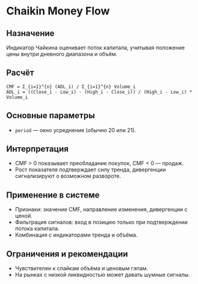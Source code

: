 # Chaikin Money Flow

## Назначение
Индикатор Чайкина оценивает поток капитала, учитывая положение цены внутри дневного диапазона и объём.

## Расчёт
```
CMF = Σ_{i=1}^{n} (ADL_i) / Σ_{i=1}^{n} Volume_i
ADL_i = ((Close_i - Low_i) - (High_i - Close_i)) / (High_i - Low_i) * Volume_i
```

## Основные параметры
- `period` — окно усреднения (обычно 20 или 21).

## Интерпретация
- CMF > 0 показывает преобладание покупок, CMF < 0 — продаж.
- Рост показателя подтверждает силу тренда, дивергенции сигнализируют о возможном развороте.

## Применение в системе
- Признаки: значение CMF, направление изменения, дивергенции с ценой.
- Фильтрация сигналов: вход в позицию только при подтверждении потока капитала.
- Комбинация с индикаторами тренда и объёма.

## Ограничения и рекомендации
- Чувствителен к спайкам объёма и ценовым гэпам.
- На рынках с низкой ликвидностью может давать шумные сигналы.
